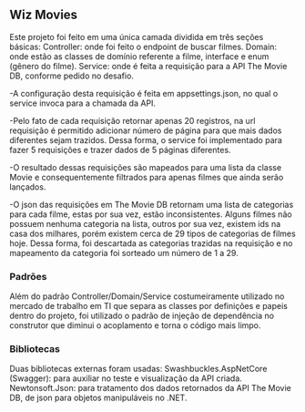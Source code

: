 ## Wiz Movies

Este projeto foi feito em uma única camada dividida em três seções básicas:
Controller: onde foi feito o endpoint de buscar filmes.
Domain: onde estão as classes de domínio referente a filme, interface e enum (gênero do filme).
Service: onde é feita a requisição para a API The Movie DB, conforme pedido no desafio.

  -A configuração desta requisição é feita em appsettings.json, no qual o service invoca para a chamada da API.
  
  -Pelo fato de cada requisição retornar apenas 20 registros, na url requisição é permitido adicionar número de página para que mais dados diferentes sejam trazidos. Dessa forma, o service foi implementado para fazer 5 requisições e trazer dados de 5 páginas diferentes.
  
  -O resultado dessas requisições são mapeados para uma lista da classe Movie e consequentemente filtrados para apenas filmes que ainda serão lançados.
  
  -O json das requisições em The Movie DB retornam uma lista de categorias para cada filme, estas por sua vez, estão inconsistentes. Alguns filmes não possuem nenhuma categoria na lista, outros por sua vez, existem ids na casa dos milhares, porém existem cerca de 29 tipos de categorias de filmes hoje. Dessa forma, foi descartada as categorias trazidas na requisição e no mapeamento da categoria foi sorteado um número de 1 a 29.
  
### Padrões 
Além do padrão Controller/Domain/Service costumeiramente utilizado no mercado de trabalho em TI que separa as classes por definições e papeis dentro do projeto, foi utilizado o padrão de injeção de dependência no construtor que diminui o acoplamento e torna o código mais limpo.

### Bibliotecas
Duas bibliotecas externas foram usadas:
Swashbuckles.AspNetCore (Swagger): para auxiliar no teste e visualização da API criada.
Newtonsoft.Json: para tratamento dos dados retornados da API The Movie DB, de json para objetos manipuláveis no .NET.
